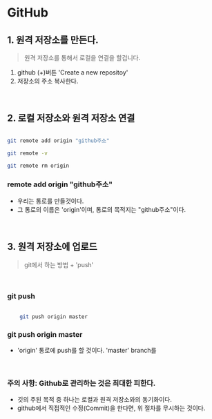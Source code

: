 # GitHub

## 1. 원격 저장소를 만든다.
>원격 저장소를 통해서 로컬을 연결을 할겁니다.

1. github (+)버튼 'Create a new repositoy'
2. 저장소의 주소 복사한다.

</br>

## 2. 로컬 저장소와 원격 저장소 연결

```bash

git remote add origin "github주소"

git remote -v

git remote rm origin
```

### remote add origin "github주소"
   * 우리는 통로를 만들것이다.
   * 그 통로의 이름은 'origin'이며, 통로의 목적지는 "github주소"이다.

</br>

## 3. 원격 저장소에 업로드
>git에서 하는 방법 + 'push'

</br>

### git push

```bash

    git push origin master
```

### git push origin master
* 'origin' 통로에 push를 할 것이다. 'master' branch를

</br>

### 주의 사항: Github로 관리하는 것은 최대한 피한다.
* 깃의 주된 목적 중 하나는 로컬과 원격 저장소와의 동기화이다.
* github에서 직접적인 수정(Commit)을 한다면, 위 절차를 무시하는 것이다.


